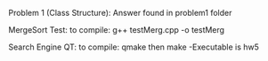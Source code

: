 Problem 1 (Class Structure):
Answer found in problem1 folder

MergeSort Test:
to compile: g++ testMerg.cpp -o testMerg

Search Engine QT:
to compile: qmake then make
-Executable is hw5